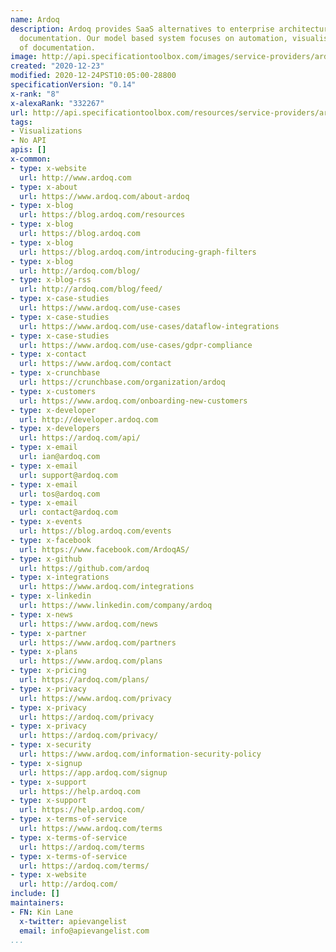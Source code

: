 ```yaml
---
name: Ardoq
description: Ardoq provides SaaS alternatives to enterprise architecture and software
  documentation. Our model based system focuses on automation, visualisation and democratisation
  of documentation.
image: http://api.specificationtoolbox.com/images/service-providers/ardoq.jpg
created: "2020-12-23"
modified: 2020-12-24PST10:05:00-28800
specificationVersion: "0.14"
x-rank: "8"
x-alexaRank: "332267"
url: http://api.specificationtoolbox.com/resources/service-providers/ardoq/
tags:
- Visualizations
- No API
apis: []
x-common:
- type: x-website
  url: http://www.ardoq.com
- type: x-about
  url: https://www.ardoq.com/about-ardoq
- type: x-blog
  url: https://blog.ardoq.com/resources
- type: x-blog
  url: https://blog.ardoq.com
- type: x-blog
  url: https://blog.ardoq.com/introducing-graph-filters
- type: x-blog
  url: http://ardoq.com/blog/
- type: x-blog-rss
  url: http://ardoq.com/blog/feed/
- type: x-case-studies
  url: https://www.ardoq.com/use-cases
- type: x-case-studies
  url: https://www.ardoq.com/use-cases/dataflow-integrations
- type: x-case-studies
  url: https://www.ardoq.com/use-cases/gdpr-compliance
- type: x-contact
  url: https://www.ardoq.com/contact
- type: x-crunchbase
  url: https://crunchbase.com/organization/ardoq
- type: x-customers
  url: https://www.ardoq.com/onboarding-new-customers
- type: x-developer
  url: http://developer.ardoq.com
- type: x-developers
  url: https://ardoq.com/api/
- type: x-email
  url: ian@ardoq.com
- type: x-email
  url: support@ardoq.com
- type: x-email
  url: tos@ardoq.com
- type: x-email
  url: contact@ardoq.com
- type: x-events
  url: https://blog.ardoq.com/events
- type: x-facebook
  url: https://www.facebook.com/ArdoqAS/
- type: x-github
  url: https://github.com/ardoq
- type: x-integrations
  url: https://www.ardoq.com/integrations
- type: x-linkedin
  url: https://www.linkedin.com/company/ardoq
- type: x-news
  url: https://www.ardoq.com/news
- type: x-partner
  url: https://www.ardoq.com/partners
- type: x-plans
  url: https://www.ardoq.com/plans
- type: x-pricing
  url: https://ardoq.com/plans/
- type: x-privacy
  url: https://www.ardoq.com/privacy
- type: x-privacy
  url: https://ardoq.com/privacy
- type: x-privacy
  url: https://ardoq.com/privacy/
- type: x-security
  url: https://www.ardoq.com/information-security-policy
- type: x-signup
  url: https://app.ardoq.com/signup
- type: x-support
  url: https://help.ardoq.com
- type: x-support
  url: https://help.ardoq.com/
- type: x-terms-of-service
  url: https://www.ardoq.com/terms
- type: x-terms-of-service
  url: https://ardoq.com/terms
- type: x-terms-of-service
  url: https://ardoq.com/terms/
- type: x-website
  url: http://ardoq.com/
include: []
maintainers:
- FN: Kin Lane
  x-twitter: apievangelist
  email: info@apievangelist.com
...
```

